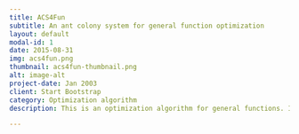 ```yaml
---
title: ACS4Fun
subtitle: An ant colony system for general function optimization
layout: default
modal-id: 1
date: 2015-08-31
img: acs4fun.png
thumbnail: acs4fun-thumbnail.png
alt: image-alt
project-date: Jan 2003
client: Start Bootstrap
category: Optimization algorithm
description: This is an optimization algorithm for general functions. It was first developed in 2003.

---
```

